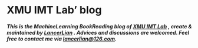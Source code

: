 # XMU IMT Lab’ blog

##### This is the MachineLearning BookReading blog of [XMU IMT Lab](http://imt.xmu.edu.cn) , create & maintained by [LancerLian](https://lancerlian.github.io) . Advices and discussions are welcomed. Feel free to contact me via [lancerlian@126.com](lancerlian@126.com).
